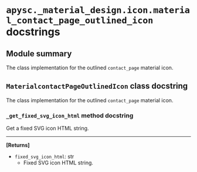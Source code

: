 # `apysc._material_design.icon.material_contact_page_outlined_icon` docstrings

## Module summary

The class implementation for the outlined `contact_page` material icon.

## `MaterialcontactPageOutlinedIcon` class docstring

The class implementation for the outlined `contact_page` material icon.

### `_get_fixed_svg_icon_html` method docstring

Get a fixed SVG icon HTML string.<hr>

**[Returns]**

- `fixed_svg_icon_html`: str
  - Fixed SVG icon HTML string.